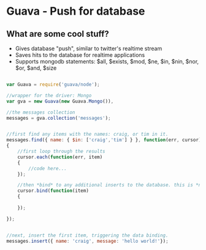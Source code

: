 Guava - Push for database
=========================

What are some cool stuff?
-------------------------

- Gives database "push", similar to twitter's realtime stream
- Saves hits to the database for realtime applications
- Supports mongodb statements: $all, $exists, $mod, $ne, $in, $nin, $nor, $or, $and, $size


```javascript

var Guava = require('guava/node');

//wrapper for the driver: Mongo
var gva = new Guava(new Guava.Mongo()),

//the messages collection
messages = gva.collection('messages');


//first find any items with the names: craig, or tim in it.
messages.find({ name: { $in: ['craig','tim'] } }, function(err, cursor)
{
	//first loop through the results
	cursor.each(function(err, item)
	{
		//code here...
	});

	//then *bind* to any additional inserts to the database. this is *not* similar to mongodb's trailing function
	cursor.bind(function(item)
	{
		
	});

});


//next, insert the first item, triggering the data binding.
messages.insert({ name: 'craig', message: 'hello world!'});

```